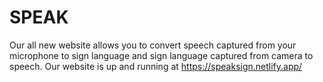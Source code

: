 # SPEAK
Our all new website allows you to convert speech captured from your microphone to sign language and sign language captured from camera to speech.
Our website is up and running at https://speaksign.netlify.app/
